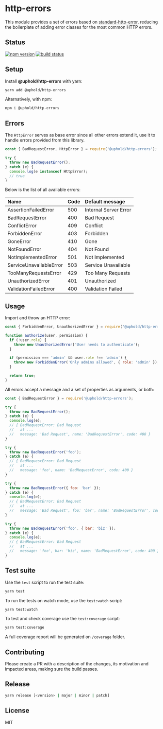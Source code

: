 # http-errors

This module provides a set of errors based on [standard-http-error](https://www.npmjs.com/package/standard-http-error), reducing the boilerplate of adding error classes for the most common HTTP errors.

## Status

[![npm version][npm-image]][npm-url]
[![build status][tests-image]][tests-url]

## Setup

Install **@uphold/http-errors** with yarn:

```sh
yarn add @uphold/http-errors
```

Alternatively, with npm:

```sh
npm i @uphold/http-errors
```

## Errors

The `HttpError` serves as base error since all other errors extend it, use it to handle errors provided from this library.

```js
const { BadRequestError, HttpError } = require('@uphold/http-errors');

try {
  throw new BadRequestError();
} catch (e) {
  console.log(e instanceof HttpError);
  // true
}
```

Below is the list of all available errors:

| Name                    | Code | Default message       |
| :---------------------- | :--- | :-------------------- |
| AssertionFailedError    | 500  | Internal Server Error |
| BadRequestError         | 400  | Bad Request           |
| ConflictError           | 409  | Conflict              |
| ForbiddenError          | 403  | Forbidden             |
| GoneError               | 410  | Gone                  |
| NotFoundError           | 404  | Not Found             |
| NotImplementedError     | 501  | Not Implemented       |
| ServiceUnavailableError | 503  | Service Unavailable   |
| TooManyRequestsError    | 429  | Too Many Requests     |
| UnauthorizedError       | 401  | Unauthorized          |
| ValidationFailedError   | 400  | Validation Failed     |

## Usage

Import and throw an HTTP error:

```js
const { ForbiddenError, UnauthorizedError } = require('@uphold/http-errors');

function authorize(user, permission) {
  if (!user.role) {
    throw new UnauthorizedError('User needs to authenticate');
  }

  if (permission === 'admin' && user.role !== 'admin') {
    throw new ForbiddenError('Only admins allowed', { role: 'admin' });
  }

  return true;
}
```

All errors accept a message and a set of properties as arguments, or both:

```js
const { BadRequestError } = require('@uphold/http-errors');

try {
  throw new BadRequestError();
} catch (e) {
  console.log(e);
  // { BadRequestError: Bad Request
  //   at ...
  //   message: 'Bad Request', name: 'BadRequestError', code: 400 }
}

try {
  throw new BadRequestError('foo');
} catch (e) {
  // { BadRequestError: Bad Request
  //   at ...
  //   message: 'foo', name: 'BadRequestError', code: 400 }
}

try {
  throw new BadRequestError({ foo: 'bar' });
} catch (e) {
  console.log(e);
  // { BadRequestError: Bad Request
  //   at ...
  //   message: 'Bad Request', foo: 'bar', name: 'BadRequestError', code: 400 }
}

try {
  throw new BadRequestError('foo', { bar: 'biz' });
} catch (e) {
  console.log(e);
  // { BadRequestError: Bad Request
  //   at ...
  //   message: 'foo', bar: 'biz', name: 'BadRequestError', code: 400 }
}
```

## Test suite

Use the `test` script to run the test suite:

```sh
yarn test
```

To run the tests on watch mode, use the `test:watch` script:

```sh
yarn test:watch
```

To test and check coverage use the `test:coverage` script:

```sh
yarn test:coverage
```

A full coverage report will be generated on `/coverage` folder.

## Contributing

Please create a PR with a description of the changes, its motivation and impacted areas, making sure the build passes.

## Release

```sh
yarn release [<version> | major | minor | patch]
```

## License

MIT

[npm-image]: https://img.shields.io/npm/v/@uphold/http-errors.svg
[npm-url]: https://www.npmjs.com/package/@uphold/http-errors
[tests-image]: https://github.com/uphold/uphold-http-errors/actions/workflows/tests.yaml/badge.svg?branch=master
[tests-url]: https://github.com/uphold/uphold-http-errors/actions/workflows/tests.yaml
